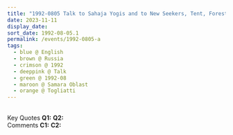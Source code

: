 ```yaml
---
title: "1992-0805 Talk to Sahaja Yogis and to New Seekers, Tent, Forest on the Shores of River Volga, Togliatti, Samara Oblast, Russia"
date: 2023-11-11
display_date: 
sort_date: 1992-08-05.1
permalink: /events/1992-0805-a
tags:
  - blue @ English
  - brown @ Russia
  - crimson @ 1992
  - deeppink @ Talk
  - green @ 1992-08
  - maroon @ Samara Oblast
  - orange @ Togliatti
---
```


<br>

<wave-list>
  <list-title color="DarkSeaGreen" width="55">Key Quotes</list-title>
  <list-item color="BlanchedAlmond" width="280"><b>Q1:</b> <i></i></list-item>
  <list-item color="Lavender" width="280"><b>Q2:</b> <i></i></list-item>
</wave-list>

<br>

<wave-list>
  <list-title color="DarkSeaGreen" width="55">Comments</list-title>
  <list-item color="BlanchedAlmond" width="280"><b>C1:</b> <i></i></list-item>
  <list-item color="Lavender" width="280"><b>C2:</b> <i></i></list-item>
</wave-list>